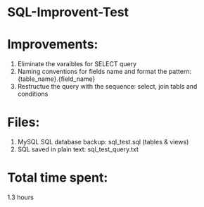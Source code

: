 # SQL-Improvent-Test

Improvements:
=============
1. Eliminate the varaibles for SELECT query
2. Naming conventions for fields name and format the pattern: {table_name}.{field_name}
3. Restructue the query with the sequence: select, join tabls and conditions

Files:
======
1. MySQL SQL database backup: sql_test.sql (tables & views)
2. SQL saved in plain text: sql_test_query.txt

Total time spent:
=================
1.3 hours
